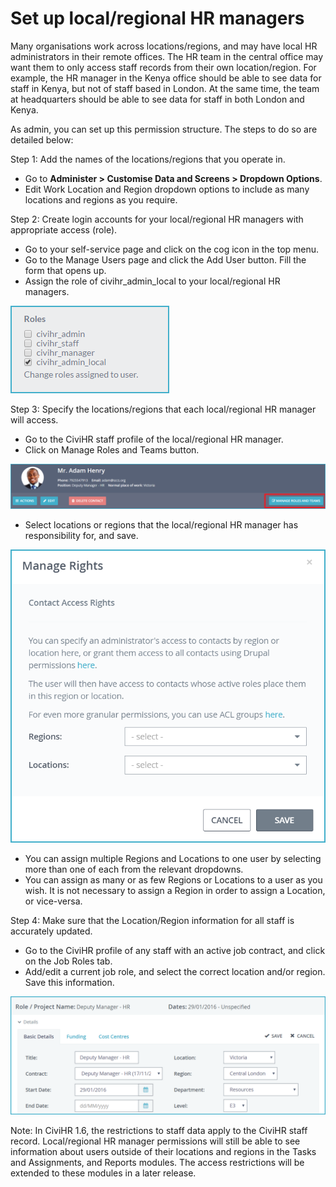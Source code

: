 Set up local/regional HR managers
==========

Many organisations work across locations/regions, and may have local HR administrators in their remote offices. The HR team in the central office may want them to only access staff records from their own location/region. For example, the HR manager in the Kenya office should be able to see data for staff in Kenya, but not of staff based in London. At the same time, the team at headquarters should be able to see data for staff in both London and Kenya. 

As admin, you can set up this permission structure. The steps to do so are detailed below:

Step 1: Add the names of the locations/regions that you operate in. 

-   Go to <b>Administer > Customise Data and Screens > Dropdown Options</b>.
-   Edit Work Location and Region dropdown options to include as many locations and regions as you require.  

Step 2: Create login accounts for your local/regional HR managers with appropriate access (role).

-   Go to your self-service page and click on the cog icon in the top menu. 
-   Go to the Manage Users page and click the Add User button. Fill the form that opens up. 
-   Assign the role of civihr_admin_local to your local/regional HR managers. 


![image](../img/manage-teams-1.png)

Step 3: Specify the locations/regions that each local/regional HR manager will access.

-   Go to the CiviHR staff profile of the local/regional HR manager. 
-   Click on Manage Roles and Teams button. 

![image](../img/manage-teams-2.png)

-   Select locations or regions that the local/regional HR manager has responsibility for, and save.

![image](../img/manage-teams-3.png)

-   You can assign multiple Regions and Locations to one user by selecting more than one of each from the relevant dropdowns. 
-   You can assign as many or as few Regions or Locations to a user as you wish. It is not necessary to assign a Region in order to assign a Location, or vice-versa.

Step 4: Make sure that the Location/Region information for all staff is accurately updated. 

-   Go to the CiviHR profile of any staff with an active job contract, and click on the Job Roles tab. 
-   Add/edit a current job role, and select the correct location and/or region. Save this information. 

![image](../img/manage-teams-4.png)

Note: In CiviHR 1.6, the restrictions to staff data apply to the CiviHR staff record. Local/regional HR manager permissions will still be able to see information about users outside of their locations and regions in the Tasks and Assignments, and Reports modules. The access restrictions will be extended to these modules in a later release.
